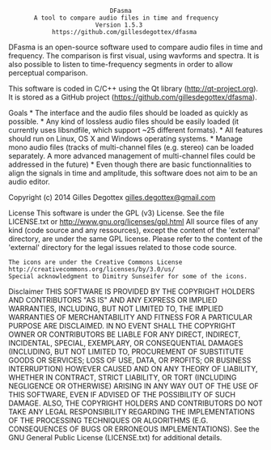                                 DFasma
           A tool to compare audio files in time and frequency
                            Version 1.5.3
                https://github.com/gillesdegottex/dfasma


DFasma is an open-source software used to compare audio files in time and
frequency. The comparison is first visual, using wavforms and spectra.
It is also possible to listen to time-frequency segments in order to allow
perceptual comparison.

This software is coded in C/C++ using the Qt library (http://qt-project.org).
It is stored as a GitHub project (https://github.com/gillesdegottex/dfasma).


Goals
    * The interface and the audio files should be loaded as quickly as possible.
    * Any kind of lossless audio files should be easily loaded (it currently
      uses libsndfile, which support ~25 different formats).
    * All features should run on Linux, OS X and Windows operating systems.
    * Manage mono audio files (tracks of multi-channel files (e.g. stereo) can
      be loaded separately. A more advanced management of multi-channel files
      could be addressed in the future)
    * Even though there are basic functionnalities to align the signals in 
      time and amplitude, this software does not aim to be an audio editor.


Copyright (c) 2014 Gilles Degottex <gilles.degottex@gmail.com>

License
    This software is under the GPL (v3) License. See the file LICENSE.txt
    or http://www.gnu.org/licenses/gpl.html
    All source files of any kind (code source and any ressources), except
    the content of the 'external' directory, are under the same GPL license.
    Please refer to the content of the 'external' directory for the legal issues
    related to those code source.

    The icons are under the Creative Commons License
    http://creativecommons.org/licenses/by/3.0/us/
    Special acknowledgment to Dimitry Sunseifer for some of the icons.

Disclaimer
    THIS SOFTWARE IS PROVIDED BY THE COPYRIGHT HOLDERS AND CONTRIBUTORS "AS IS"
    AND ANY EXPRESS OR IMPLIED WARRANTIES, INCLUDING, BUT NOT LIMITED TO, THE
    IMPLIED WARRANTIES OF MERCHANTABILITY AND FITNESS FOR A PARTICULAR PURPOSE
    ARE DISCLAIMED. IN NO EVENT SHALL THE COPYRIGHT OWNER OR CONTRIBUTORS BE
    LIABLE FOR ANY DIRECT, INDIRECT, INCIDENTAL, SPECIAL, EXEMPLARY, OR
    CONSEQUENTIAL DAMAGES (INCLUDING, BUT NOT LIMITED TO, PROCUREMENT OF
    SUBSTITUTE GOODS OR SERVICES; LOSS OF USE, DATA, OR PROFITS; OR BUSINESS
    INTERRUPTION) HOWEVER CAUSED AND ON ANY THEORY OF LIABILITY, WHETHER IN
    CONTRACT, STRICT LIABILITY, OR TORT (INCLUDING NEGLIGENCE OR OTHERWISE)
    ARISING IN ANY WAY OUT OF THE USE OF THIS SOFTWARE, EVEN IF ADVISED OF THE
    POSSIBILITY OF SUCH DAMAGE.
    ALSO, THE COPYRIGHT HOLDERS AND CONTRIBUTORS DO NOT TAKE ANY LEGAL
    RESPONSIBILITY REGARDING THE IMPLEMENTATIONS OF THE PROCESSING TECHNIQUES
    OR ALGORITHMS (E.G. CONSEQUENCES OF BUGS OR ERRONEOUS IMPLEMENTATIONS).
    See the GNU General Public License (LICENSE.txt) for additional details.
